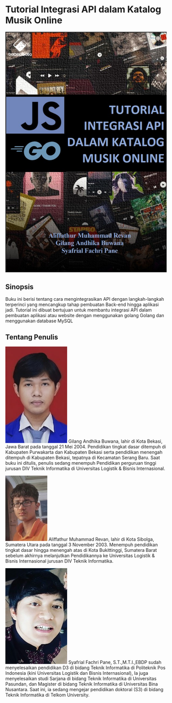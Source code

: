 # Tutorial Integrasi API dalam Katalog Musik Online
![cover logo](https://github.com/SchoolAF/GoDeez/blob/main/book/cover-book.jpg)

## Sinopsis
Buku ini berisi tentang cara mengintegrasikan API dengan langkah-langkah terperinci yang mencangkup tahap pembuatan Back-end hingga aplikasi jadi. Tutorial ini dibuat bertujuan untuk membantu integrasi API dalam pembuatan aplikasi atau website dengan menggunakan golang Golang dan menggunakan database MySQL

## Tentang Penulis
![image](https://github.com/SchoolAF/GoDeez/blob/main/book/Penulis1.jpg)
Gilang Andhika Buwana, lahir di Kota Bekasi, Jawa Barat pada tanggal 21 Mei 2004. Pendidikan tingkat dasar ditempuh di Kabupaten Purwakarta dan Kabupaten Bekasi serta pendidikan menengah ditempuh di Kabupaten Bekasi, tepatnya di Kecamatan Serang Baru. Saat buku ini ditulis, penulis sedang menempuh Pendidikan perguruan tinggi jurusan DIV Teknik Informatika di Universitas Logistik & Bisnis Internasional.


![image](https://github.com/SchoolAF/GoDeez/blob/main/book/Penulis2.jpg)
Aliffathur Muhammad Revan, lahir di Kota Sibolga, Sumatera Utara pada tanggal 3 November 2003. Menempuh pendidikan tingkat dasar hingga menengah atas di Kota Bukittinggi, Sumatera Barat sebelum akhirnya melanjutkan Pendidikannya ke Universitas Logistik & Bisnis Internasional jurusan DIV Teknik Informatika.


![image](https://github.com/SchoolAF/GoDeez/blob/main/book/Penulis3.jpg)
Syafrial Fachri Pane, S.T.,M.T.I.,EBDP sudah menyelesaikan pendidikan D3 di bidang Teknik Informatika di Politeknik Pos Indonesia (kini Universitas Logistik dan Bisnis Internasional), Ia juga menyelesaikan studi Sarjana di bidang Teknik Informatika di Universitas Pasundan, dan Magister di bidang Teknik Informatika di Universitas Bina Nusantara. Saat ini, ia sedang mengejar pendidikan doktoral (S3) di bidang Teknik Informatika di Telkom University.
